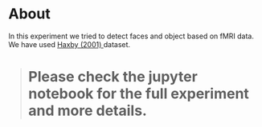 

# About

In this experiment we tried to detect faces and object based on fMRI data. We have used  [Haxby (2001) ](http://dev.pymvpa.org/datadb/haxby2001.html) dataset. 

> # Please check the jupyter notebook for the full experiment and more details.



